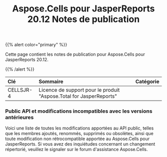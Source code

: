﻿---
title: Aspose.Cells pour JasperReports 20.12 Notes de publication
type: docs
weight: 10
url: /fr/jasperreports/aspose-cells-for-jasperreports-20-12-release-notes/
---
{{% alert color="primary" %}} 

Cette page contient les notes de publication pour Aspose.Cells pour JasperReports 20.12.

{{% /alert %}} 

|**Clé**|**Sommaire**|**Catégorie**|
|:- |:- |:- |
|CELLSJR-4| Licence de support pour le produit "Aspose.Total for JasperReports"|

### **Public API et modifications incompatibles avec les versions antérieures**
Voici une liste de toutes les modifications apportées au API public, telles que les membres ajoutés, renommés, supprimés ou obsolètes, ainsi que toute modification non rétrocompatible apportée au Aspose.Cells pour JasperReports. Si vous avez des inquiétudes concernant un changement répertorié, veuillez le signaler sur le forum d'assistance Aspose.Cells.

